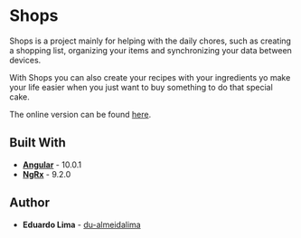 # Shops

Shops is a project mainly for helping with the daily chores, such as creating a shopping list, organizing
your items and synchronizing your data between devices. 

With Shops you can also create your recipes with your
ingredients yo make your life easier when you just want to buy something to do that special cake.

The online version can be found [here](https://my-lists-api.web.app/home).

## Built With
* **[Angular](https://angular.io/docs)** - 10.0.1
* **[NgRx](https://ngrx.io)** - 9.2.0

## Author
* **Eduardo Lima** - [du-almeidalima](https://github.com/du-almeidalima)
